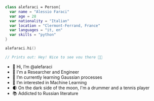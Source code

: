 ```swift
class alefaraci = Person{
  var name = "Alessio Faraci"
  var age = 28
  var nationality = "Italian"
  var location = "Clermont-Ferrand, France"
  var languages = "it, en"
  var skills = "python"
}

alefaraci.hi()

// Prints out: Hey! Nice to see vou there 👋😊
```

- 👋  Hi, I’m @alefaraci
- 🤖  I'm a Researcher and Engineer
- 🌱  I’m currently learning Gaussian processes
- 👀  I’m interested in Machine Learning
- 🌒  On the dark side of the moon, I'm a drummer and a tennis player
- 📚  Addicted to Russian literature


<!---
alefaraci/alefaraci is a ✨ special ✨ repository because its `README.md` (this file) appears on your GitHub profile.
You can click the Preview link to take a look at your changes.
--->
